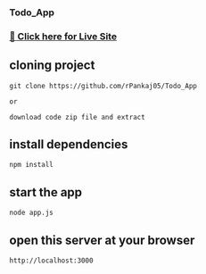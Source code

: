 ### Todo_App


### [🔴 Click here for Live Site](https://todo-app-srkd.onrender.com)




## cloning project

```
git clone https://github.com/rPankaj05/Todo_App

or

download code zip file and extract

```

## install dependencies

```
npm install

```

## start the app

```
node app.js

```

## open this server at your browser

```
http://localhost:3000

```
